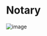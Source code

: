 # Notary
![image](https://user-images.githubusercontent.com/95387589/151234700-2c8f9b23-3ae3-4d53-821e-02651167ed56.png)
